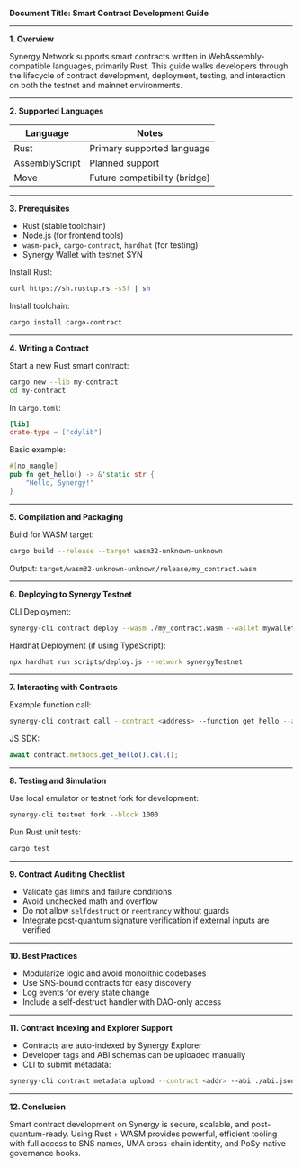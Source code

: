 **Document Title: Smart Contract Development Guide**

---

**1. Overview**

Synergy Network supports smart contracts written in WebAssembly-compatible languages, primarily Rust. This guide walks developers through the lifecycle of contract development, deployment, testing, and interaction on both the testnet and mainnet environments.

---

**2. Supported Languages**

| Language       | Notes                         |
| -------------- | ----------------------------- |
| Rust           | Primary supported language    |
| AssemblyScript | Planned support               |
| Move           | Future compatibility (bridge) |

---

**3. Prerequisites**

* Rust (stable toolchain)
* Node.js (for frontend tools)
* `wasm-pack`, `cargo-contract`, `hardhat` (for testing)
* Synergy Wallet with testnet SYN

Install Rust:

```bash
curl https://sh.rustup.rs -sSf | sh
```

Install toolchain:

```bash
cargo install cargo-contract
```

---

**4. Writing a Contract**

Start a new Rust smart contract:

```bash
cargo new --lib my-contract
cd my-contract
```

In `Cargo.toml`:

```toml
[lib]
crate-type = ["cdylib"]
```

Basic example:

```rust
#[no_mangle]
pub fn get_hello() -> &'static str {
    "Hello, Synergy!"
}
```

---

**5. Compilation and Packaging**

Build for WASM target:

```bash
cargo build --release --target wasm32-unknown-unknown
```

Output: `target/wasm32-unknown-unknown/release/my_contract.wasm`

---

**6. Deploying to Synergy Testnet**

CLI Deployment:

```bash
synergy-cli contract deploy --wasm ./my_contract.wasm --wallet mywallet.syn
```

Hardhat Deployment (if using TypeScript):

```bash
npx hardhat run scripts/deploy.js --network synergyTestnet
```

---

**7. Interacting with Contracts**

Example function call:

```bash
synergy-cli contract call --contract <address> --function get_hello --args []
```

JS SDK:

```js
await contract.methods.get_hello().call();
```

---

**8. Testing and Simulation**

Use local emulator or testnet fork for development:

```bash
synergy-cli testnet fork --block 1000
```

Run Rust unit tests:

```bash
cargo test
```

---

**9. Contract Auditing Checklist**

* Validate gas limits and failure conditions
* Avoid unchecked math and overflow
* Do not allow `selfdestruct` or `reentrancy` without guards
* Integrate post-quantum signature verification if external inputs are verified

---

**10. Best Practices**

* Modularize logic and avoid monolithic codebases
* Use SNS-bound contracts for easy discovery
* Log events for every state change
* Include a self-destruct handler with DAO-only access

---

**11. Contract Indexing and Explorer Support**

* Contracts are auto-indexed by Synergy Explorer
* Developer tags and ABI schemas can be uploaded manually
* CLI to submit metadata:

```bash
synergy-cli contract metadata upload --contract <addr> --abi ./abi.json
```

---

**12. Conclusion**

Smart contract development on Synergy is secure, scalable, and post-quantum-ready. Using Rust + WASM provides powerful, efficient tooling with full access to SNS names, UMA cross-chain identity, and PoSy-native governance hooks.
